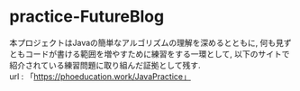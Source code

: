 # practice-FutureBlog
本プロジェクトはJavaの簡単なアルゴリズムの理解を深めるとともに, 何も見ずともコードが書ける範囲を増やすために練習をする一環として, 以下のサイトで紹介されている練習問題に取り組んだ証拠として残す.<br/>
url : 「https://phoeducation.work/JavaPractice」
